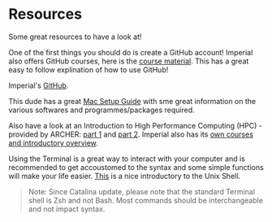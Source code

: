 # Resources 

Some great resources to have a look at!

One of the first things you should do is create a GitHub account! 
Imperial also offers GitHub courses, here is the [course material](https://imperialcollegelondon.github.io/grad_school_git_course/). This has a great easy to follow explination of how to use GitHub!


Imperial's [GitHub](https://github.com/ImperialCollegeLondon).


This dude has a great [Mac Setup Guide](https://sourabhbajaj.com/mac-setup/) with sme great information on the various softwares and programmes/packages required. 

Also have a look at an Introduction to High Performance Computing (HPC) - provided by ARCHER: [part 1](https://archer-cse.github.io/2019-12-09-epcc-hpcshell/) and [part 2](https://archer-cse.github.io/2019-12-09-epcc-hpcintro/). Imperial also has its [own courses and introductory overview](https://github.com/fm2817/get_SRR#fastq-storage). 


Using the Terminal is a great way to interact with your computer and is recommended to get accoustomed to the syntax and some simple functions will make your life easier. [This](http://swcarpentry.github.io/shell-novice/) is a nice introductory to the Unix Shell. 

> Note: Since Catalina update, please note that the standard Terminal shell is Zsh and not Bash. Most commands should be interchangeable and not impact syntax. 







